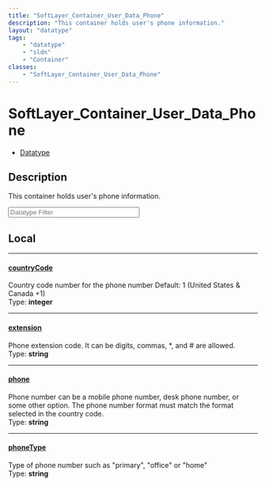 ```yaml
---
title: "SoftLayer_Container_User_Data_Phone"
description: "This container holds user's phone information."
layout: "datatype"
tags:
    - "datatype"
    - "sldn"
    - "Container"
classes:
    - "SoftLayer_Container_User_Data_Phone"
---
```


# SoftLayer_Container_User_Data_Phone
<div id='service-datatype'>
    <ul id='sldn-reference-tabs'>
        <li id='datatype'> <a href='/reference/datatypes/SoftLayer_Container_User_Data_Phone' >Datatype</a></li>
    </ul>
</div>

## Description 
This container holds user's phone information. 





<!-- Filer BEGIN -->
<div class="view-filters">
        <div class="clearfix">
            <div class="search-input-box">
                <input placeholder="Datatype Filter" onkeyup="titleSearch(inputId='prop-input', divId='properties', elementClass='prop-row')" 
                    type="text" id="prop-input" value="" size="30" maxlength="128" class="form-text">
            </div>
        </div>
</div>
<!-- Filer END -->

<div id="properties" class="content">
<div id="localProperties" class="prop-content" >

## Local
<div class="prop-row">

-----
[countryCode]: #countrycode
#### [countryCode]
Country code number for the phone number Default: 1 (United States & Canada +1)   
<span class="type-label">Type: </span>**integer**


</div>
<div class="prop-row">

-----
[extension]: #extension
#### [extension]
Phone extension code. It can be digits, commas, *, and # are allowed.   
<span class="type-label">Type: </span>**string**


</div>
<div class="prop-row">

-----
[phone]: #phone
#### [phone]
Phone number can be a mobile phone number, desk phone number, or some other option. The phone number format must match the format selected in the country code.   
<span class="type-label">Type: </span>**string**


</div>
<div class="prop-row">

-----
[phoneType]: #phonetype
#### [phoneType]
Type of phone number such as "primary", "office" or "home"   
<span class="type-label">Type: </span>**string**


</div>
</div>
<!-- LOCAL PROPERTY END -->

</div>



